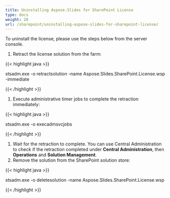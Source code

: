 ```yaml
---
title: Uninstalling Aspose.Slides for SharePoint License
type: docs
weight: 20
url: /sharepoint/uninstalling-aspose-slides-for-sharepoint-license/
---
```


To uninstall the license, please use the steps below from the server console. 

1. Retract the license solution from the farm: 

{{< highlight java >}}

 stsadm.exe -o retractsolution -name Aspose.Slides.SharePoint.License.wsp -immediate

{{< /highlight >}}

1. Execute administrative timer jobs to complete the retraction immediately: 

{{< highlight java >}}

 stsadm.exe -o execadmsvcjobs

{{< /highlight >}}

1. Wait for the retraction to complete. You can use Central Administration to check if the retraction completed under **Central Administration**, then **Operations** and **Solution Management**.
1. Remove the solution from the SharePoint solution store: 

{{< highlight java >}}

 stsadm.exe -o deletesolution -name Aspose.Slides.SharePoint.License.wsp

{{< /highlight >}}
